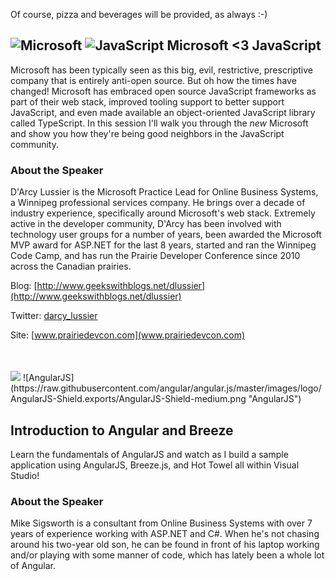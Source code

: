Of course, pizza and beverages will be provided, as always :-)

![Microsoft](http://img1.wikia.nocookie.net/__cb20130407135643/logopedia/images/4/44/Microsoft_logo.svg "Microsoft")
![JavaScript](http://upload.wikimedia.org/wikipedia/commons/9/99/Unofficial_JavaScript_logo_2.svg "JavaScript")
Microsoft <3 JavaScript
-----------------------
Microsoft has been typically seen as this big, evil, restrictive, prescriptive company that is entirely
anti-open source. But oh how the times have changed! Microsoft has embraced open source JavaScript frameworks
as part of their web stack, improved tooling support to better support JavaScript, and even made available
an object-oriented JavaScript library called TypeScript. In this session I'll walk you through the *new*
Microsoft and show you how they're being good neighbors in the JavaScript community.

### About the Speaker

D'Arcy Lussier is the Microsoft Practice Lead for Online Business Systems, a Winnipeg professional services
company. He brings over a decade of industry experience, specifically around Microsoft's web stack. Extremely
active in the developer community, D'Arcy has been involved with technology user groups for a number of years,
been awarded the Microsoft MVP award for ASP.NET for the last 8 years, started and ran the Winnipeg Code Camp,
and has run the Prairie Developer Conference since 2010 across the Canadian prairies.

Blog: [http://www.geekswithblogs.net/dlussier](http://www.geekswithblogs.net/dlussier)

Twitter: [darcy_lussier](http://twitter.com/darcy_lussier)

Site: [www.prairiedevcon.com](www.prairiedevcon.com)

<img src="http://www.breezejs.com/sites/all/themes/breeze/images/breeze_large.png" style="margin-top: 35px;">
![AngularJS](https://raw.githubusercontent.com/angular/angular.js/master/images/logo/AngularJS-Shield.exports/AngularJS-Shield-medium.png "AngularJS")

Introduction to Angular and Breeze
----------------------------------

Learn the fundamentals of AngularJS and watch as I build a sample application using AngularJS, Breeze.js,
and Hot Towel all within Visual Studio!

### About the Speaker

Mike Sigsworth is a consultant from Online Business Systems with over 7 years of experience working with
ASP.NET and C#. When he's not chasing around his two-year old son, he can be found in front of his laptop
working and/or playing with some manner of code, which has lately been a whole lot of Angular.

